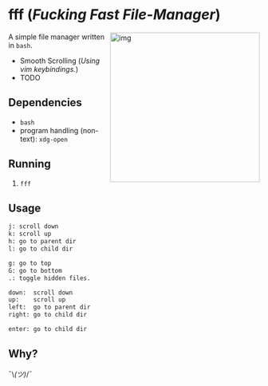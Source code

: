 # fff (*Fucking Fast File-Manager*)

<a href="https://asciinema.org/a/YoM4m6f7m63IK5Athb2F9AAXV" target="_blank"><img src="https://asciinema.org/a/B2LRFD6q26E7DhftTkeHLAUMT.png" alt="img" height="300px" align="right"/></a>

A simple file manager written in `bash`.

- Smooth Scrolling (*Using vim keybindings.*)
- TODO


## Dependencies

- `bash`
- program handling (non-text): `xdg-open`

## Running

1. `fff`

## Usage

```sh
j: scroll down
k: scroll up
h: go to parent dir
l: go to child dir

g: go to top
G: go to bottom
.: toggle hidden files.

down:  scroll down
up:    scroll up
left:  go to parent dir
right: go to child dir

enter: go to child dir
```

## Why?

¯\\_(ツ)_/¯
